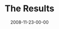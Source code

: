 ---
layout: message
category: message
series: "GIMME GIMME"
title: "The Results"
date: 2008-11-23-00-00
message_id: 535
---